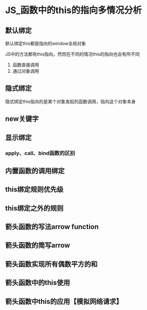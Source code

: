 # JS_函数中的this的指向多情况分析

## 默认绑定

默认绑定this都是指向的window全局对象

JS中的方法都有this指向，然而在不同的情况this的指向也会有所不同

1. 函数直接调用
2. 通过对象调用

## 隐式绑定

隐式绑定this指向的是某个对象发起的函数调用，指向这个对象本身

## new关键字

## 显示绑定

### apply、call、bind函数的区别

## 内置函数的调用绑定

## this绑定规则优先级

## this绑定之外的规则

## 箭头函数的写法arrow function

## 箭头函数的简写arrow

## 箭头函数实现所有偶数平方的和

## 箭头函数中的this使用

## 箭头函数中this的应用【模拟网络请求】